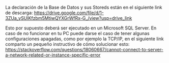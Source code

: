 La declaración de la Base de Datos y sus Storeds están en el siguiente link de descarga: https://drive.google.com/file/d/1-3ZUa_ySUIKfzbm5MtiwQYXGrWfRx-G_/view?usp=drive_link

Esto por supuesto deberá ser ejecutado en un Microsoft SQL Server. En caso de no funcionar en tu PC puede darse el caso de tener algunas configuraciones apagadas, como por ejemplo la TCP/IP, en el siguiente link comparto un pequeño instructivo de cómo solucionar esto: https://stackoverflow.com/questions/18060667/cannot-connect-to-server-a-network-related-or-instance-specific-error 
